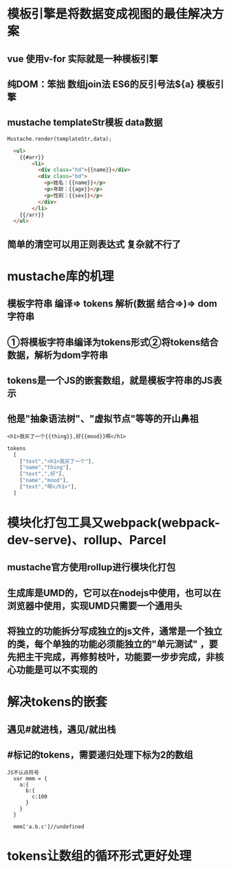 # 模板引擎是将数据变成视图的最佳解决方案

## vue 使用v-for 实际就是一种模板引擎
## 纯DOM：笨拙  数组join法  ES6的反引号法${a} 模板引擎

## mustache templateStr模板 data数据
`Mustache.render(templateStr,data);`

```HTML
  <ul>
    {{#arr}}
        <li>
          <div class="hd">{{name}}</div>
          <div class="bd">
            <p>姓名：{{name}}</p>
            <p>年龄：{{age}}</p>
            <p>性别：{{sex}}</p>
          </div>
        </li>
    {{/arr}}
  </ul>
```

## 简单的清空可以用正则表达式 复杂就不行了

# mustache库的机理

## 模板字符串 编译=> tokens 解析(数据 结合=>)=> dom字符串
## ①将模板字符串编译为tokens形式②将tokens结合数据，解析为dom字符串

## tokens是一个JS的嵌套数组，就是模板字符串的JS表示
## 他是"抽象语法树"、"虚拟节点"等等的开山鼻祖
`<h1>我买了一个{{thing}},好{{mood}}啊</h1>`
```js
tokens
  [
    ["text","<h1>我买了一个"],
    ["name","thing"],
    ["text",",好"],
    ["name","mood"],
    ["text","啊</h1>"],
  ]
```

# 模块化打包工具又webpack(webpack-dev-serve)、rollup、Parcel
## mustache官方使用rollup进行模块化打包
## 生成库是UMD的，它可以在nodejs中使用，也可以在浏览器中使用，实现UMD只需要一个通用头
## 将独立的功能拆分写成独立的js文件，通常是一个独立的类，每个单独的功能必须能独立的"单元测试" ，要先把主干完成，再修剪枝叶，功能要一步步完成，非核心功能是可以不实现的

# 解决tokens的嵌套
## 遇见#就进栈，遇见/就出栈

## #标记的tokens，需要递归处理下标为2的数组

```JS
JS不认点符号
  var mmm = {
    a:{
      b:{
        c:100
      }
    }
  }

  mmm['a.b.c']//undefined
```

# tokens让数组的循环形式更好处理